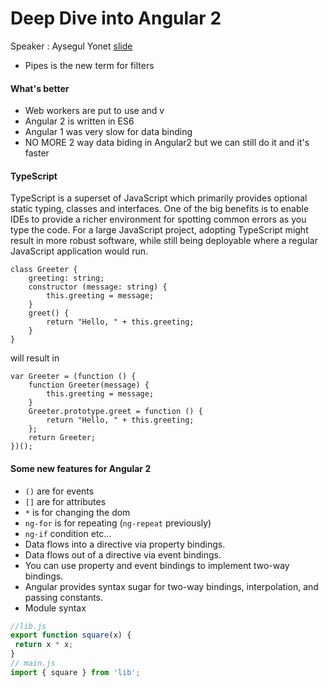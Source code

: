 # Deep Dive into Angular 2
Speaker : Aysegul Yonet [slide](http://yonet.github.io/ForwardJS-Angular2/#/)

* Pipes is the new term for filters

#### What's better
* Web workers are put to use and v
* Angular 2 is written in ES6
* Angular 1 was very slow for data binding
* NO MORE 2 way data biding in Angular2 but we can still do it and it's faster



#### TypeScript
TypeScript is a superset of JavaScript which primarily provides optional static typing, classes and interfaces. One of the big benefits is to enable IDEs to provide a richer environment for spotting common errors as you type the code.
For a large JavaScript project, adopting TypeScript might result in more robust software, while still being deployable where a regular JavaScript application would run.

```
class Greeter {
    greeting: string;
    constructor (message: string) {
        this.greeting = message;
    }
    greet() {
        return "Hello, " + this.greeting;
    }
}  
```

will result in 

```
var Greeter = (function () {
    function Greeter(message) {
        this.greeting = message;
    }
    Greeter.prototype.greet = function () {
        return "Hello, " + this.greeting;
    };
    return Greeter;
})();
```


#### Some new features for Angular 2
* `()` are for events
* `[]` are for attributes
* `*` is for changing the dom
* `ng-for` is for repeating (`ng-repeat` previously)
* `ng-if` condition etc...
* Data flows into a directive via property bindings.
* Data flows out of a directive via event bindings.
* You can use property and event bindings to implement two-way bindings.
* Angular provides syntax sugar for two-way bindings, interpolation, and passing constants.
* Module syntax
``` JavaScript
//lib.js
export function square(x) {
 return x * x;
}
// main.js
import { square } from 'lib';
```













